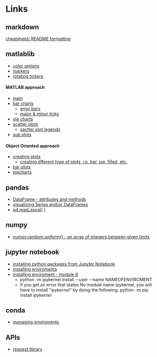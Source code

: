 # Links
## markdown
[cheatsheet/ README formatting](https://github.com/adam-p/markdown-here/wiki/Markdown-Cheatsheet)
<br>
## matlablib
  * [color options](https://matplotlib.org/3.1.1/gallery/color/named_colors.html)
  * [markers](https://matplotlib.org/3.1.3/api/markers_api.html)
  * [rotating tickers](https://matplotlib.org/3.1.1/gallery/ticks_and_spines/ticklabels_rotation.html)

#### MATLAB approach
   * [main](https://matplotlib.org/3.1.1/api/pyplot_summary.html) 
   * [bar charts](https://matplotlib.org/3.1.0/api/_as_gen/matplotlib.pyplot.bar.html)
     * [error bars](https://matplotlib.org/3.1.1/api/_as_gen/matplotlib.pyplot.errorbar.html) 
     * [major & minor ticks](https://courses.bootcampspot.com/courses/482/pages/5-dot-1-9-chart-extras?module_item_id=123655)
   * [pie charts](https://matplotlib.org/3.1.1/api/_as_gen/matplotlib.pyplot.pie.html#matplotlib.pyplot.scatter)
   * [scatter plots](https://matplotlib.org/3.1.0/api/_as_gen/matplotlib.pyplot.scatter.html)
     * [sactter plot legends](https://matplotlib.org/3.1.0/gallery/lines_bars_and_markers/scatter_with_legend.html#sphx-glr-gallery-lines-bars-and-markers-scatter-with-legend-py)
   * [sub plots](https://matplotlib.org/3.3.3/api/_as_gen/matplotlib.pyplot.subplots.html)
#### Object Oriented approach
   * [creating plots](https://matplotlib.org/3.1.0/api/_as_gen/matplotlib.axes.Axes.plot.html)
     * [creating dfferent type of plots, i.e. bar, pie, filled, etc.](https://matplotlib.org/3.1.0/api/axes_api.html)
   * [bar plots](https://matplotlib.org/3.1.1/api/_as_gen/matplotlib.axes.Axes.bar.html)
   * [piecharts](https://matplotlib.org/3.1.0/api/_as_gen/matplotlib.axes.Axes.pie.html)

## pandas
  * [DataFrame - attributes and methods](https://pandas.pydata.org/pandas-docs/stable/reference/api/pandas.DataFrame.html)
  * [visualizing Series and/or DataFrames](https://pandas.pydata.org/pandas-docs/stable/user_guide/visualization.html)
  * [pd.read_excel( )](https://pandas.pydata.org/pandas-docs/stable/reference/api/pandas.read_excel.html)
## numpy
  * [numpy.random.uniform() - an array of integers between given limits](https://numpy.org/doc/stable/reference/random/generated/numpy.random.uniform.html)
## jupyter notebook
  * [installing python packages from Jupyter Notebook](https://jakevdp.github.io/blog/2017/12/05/installing-python-packages-from-jupyter/)
  * [installing enviroments](https://ipython.readthedocs.io/en/stable/install/kernel_install.html#kernels-for-different-environments)
  * [installing enviroment - module 4](https://courses.bootcampspot.com/courses/482/pages/4-dot-3-1-start-your-jupyter-notebook-server?module_item_id=123264)
    * python -m ipykernel install --user --name NAMEOFENVIROMENT
    * if you get an error that states No module name ipykernel, you will have to install "ipykernel" by doing the following: python -m pip install ipykernel
## conda
   * [managing enviroments](https://docs.conda.io/projects/conda/en/latest/user-guide/tasks/manage-environments.html#viewing-a-list-of-the-packages-in-an-environment)
## APIs
   * [request library](https://requests.kennethreitz.org/en/master/)
